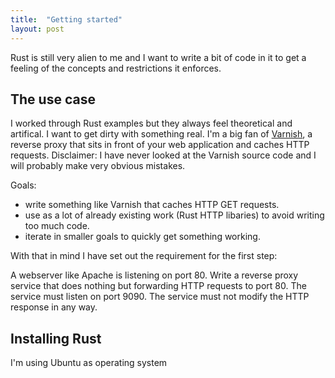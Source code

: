 ```yaml
---
title:  "Getting started"
layout: post
---
```


Rust is still very alien to me and I want to write a bit of code in it to get a
feeling of the concepts and restrictions it enforces.

## The use case

I worked through Rust examples but they always feel theoretical and artifical. I want
to get dirty with something real. I'm a big fan of
[Varnish](https://varnish-cache.org/), a reverse proxy that sits in front of
your web application and caches HTTP requests. Disclaimer: I have never looked
at the Varnish source code and I will probably make very obvious mistakes.

Goals:
* write something like Varnish that caches HTTP GET requests.
* use as a lot of already existing work (Rust HTTP libaries) to avoid writing too much code.
* iterate in smaller goals to quickly get something working.

With that in mind I have set out the requirement for the first step:

A webserver like Apache is listening on port 80. Write a reverse proxy service
that does nothing but forwarding HTTP requests to port 80. The service must
listen on port 9090. The service must not modify the HTTP response in any way.

## Installing Rust

I'm using Ubuntu as operating system
